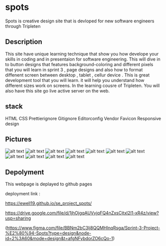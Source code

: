# spots

Spots is creative design site that is devloped for new software engineers through Tripleten

## Description

This site have unique learning technique that show you how develope your skills in coding and in presentaion for software engineering. This will dive in to button designs that features background-coloring and different pixels that you will learn in sprint 3 , page designs and also how to format diffenent screen between desktop , tablet , cellur device . This is great development tool that you will learn. it will help you understand how different sizes work on screens.
In the learning cousre of Tripleten. You will also have this site go live active server on the web.

## stack

HTML
CSS
Prettierignore
Gitignore
Editorconfig
Vendor
Favicon
Responsive design

## Pictures

![alt text](images/1-photo-by-moritz-feldmann-from-pexels.jpg) ![alt text](images/2-photo-by-ceiline-from-pexels.jpg) ![alt text](images/3-photo-by-tubanur-dogan-from-pexels.jpg) ![alt text](images/4-photo-by-maurice-laschet-from-pexels.jpg) ![alt text](images/5-photo-by-van-anh-nguyen-from-pexels.jpg) ![alt text](images/6-photo-by-moritz-feldmann-from-pexels.jpg) ![alt text](images/avatar.jpg) ![alt text](images/heart.svg) ![alt text](images/logo.svg) ![alt text](images/pen.svg) ![alt text](images/plus-sign.svg)

## Depolyment

This webpage is deplayed to github pages

deployment link :

https://ewell19.github.io/se_project_spots/

https://drive.google.com/file/d/1jhOjgqAUVvjqFQ4nZxsCjtxI2l1-xR4z/view?usp=sharing

(https://www.figma.com/file/BBNm2bC3lj8QQMHlnqRsga/Sprint-3-Project-%E2%80%94-Spots?type=design&node-id=2%3A60&mode=design&t=afgNFybdorZO6cQo-1)
